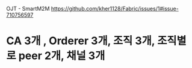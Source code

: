 OJT - SmartM2M
https://github.com/kher1128/Fabric/issues/1#issue-710756597

# CA 3개 , Orderer 3개, 조직 3개, 조직별로 peer 2개, 채널 3개

